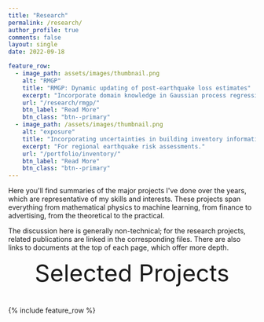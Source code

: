 ```yaml
---
title: "Research"
permalink: /research/
author_profile: true
comments: false
layout: single
date: 2022-09-18

feature_row:
  - image_path: assets/images/thumbnail.png
    alt: "RMGP"
    title: "RMGP: Dynamic updating of post-earthquake loss estimates"
    excerpt: "Incorporate domain knowledge in Gaussian process regression."
    url: "/research/rmgp/"
    btn_label: "Read More"
    btn_class: "btn--primary"	
  - image_path: /assets/images/thumbnail.png
    alt: "exposure"
    title: "Incorporating uncertainties in building inventory information"
    excerpt: "For regional earthquake risk assessments."
    url: "/portfolio/inventory/"
    btn_label: "Read More"
    btn_class: "btn--primary"
---
```


Here you'll find summaries of the major projects I've done over the years, which
are representative of my skills and interests. These projects span everything
from mathematical physics to machine learning, from finance to advertising, from
the theoretical to the practical.

The discussion here is generally non-technical; for the research projects,
related publications are linked in the corresponding files. There are also links to
documents at the top of each page, which offer more depth. 

<div style="margin-bottom:1cm" align="center"><font size="55">Selected Projects</font></div>

{% include feature_row %}


